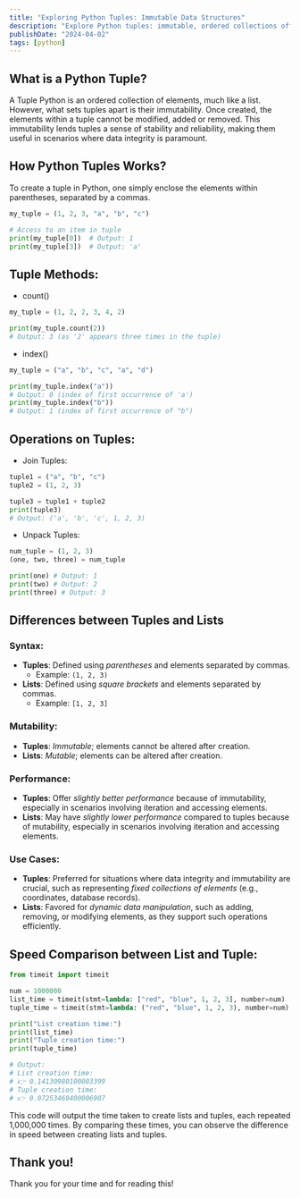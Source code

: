```yaml
---
title: "Exploring Python Tuples: Immutable Data Structures"
description: "Explore Python tuples: immutable, ordered collections offering stability. Learn creation, methods, and differences from lists."
publishDate: "2024-04-02"
tags: [python]
---
```



## What is a Python Tuple?

A Tuple Python is an ordered collection of elements, much like a list. However, what sets tuples apart is their immutability. Once created, the elements within a tuple cannot be modified, added or removed. This immutability lends tuples a sense of stability and reliability, making them useful in scenarios where data integrity is paramount.

## How Python Tuples Works?

To create a tuple in Python, one simply enclose the elements within parentheses, separated by a commas.

```python
my_tuple = (1, 2, 3, "a", "b", "c")

# Access to an item in tuple
print(my_tuple[0])  # Output: 1
print(my_tuple[3])  # Output: 'a'
```

## Tuple Methods:

- count()

```python
my_tuple = (1, 2, 2, 3, 4, 2)

print(my_tuple.count(2))  
# Output: 3 (as '2' appears three times in the tuple)
```

- index()

```python
my_tuple = ("a", "b", "c", "a", "d")

print(my_tuple.index("a"))  
# Output: 0 (index of first occurrence of 'a')
print(my_tuple.index("b"))  
# Output: 1 (index of first occurrence of "b")
```

## Operations on Tuples:

- Join Tuples:

```python
tuple1 = ("a", "b", "c")
tuple2 = (1, 2, 3)

tuple3 = tuple1 + tuple2
print(tuple3)
# Output: ('a', 'b', 'c', 1, 2, 3)
```

- Unpack Tuples:

```python
num_tuple = (1, 2, 3)
(one, two, three) = num_tuple

print(one) # Output: 1
print(two) # Output: 2
print(three) # Output: 3
```

## Differences between Tuples and Lists

### Syntax:

- **Tuples**: Defined using _parentheses_ and elements separated by commas.
    - Example: `(1, 2, 3)`
- **Lists**: Defined using _square brackets_ and elements separated by commas.
    - Example: `[1, 2, 3]`

### Mutability:

- **Tuples**: _Immutable_; elements cannot be altered after creation.
- **Lists**: _Mutable_; elements can be altered after creation.

### Performance:

- **Tuples**: Offer _slightly better performance_ because of immutability, especially in scenarios involving iteration and accessing elements.
- **Lists**: May have _slightly lower performance_ compared to tuples because of mutability, especially in scenarios involving iteration and accessing elements.

### Use Cases:

- **Tuples**: Preferred for situations where data integrity and immutability are crucial, such as representing _fixed collections of elements_ (e.g., coordinates, database records).
- **Lists**: Favored for _dynamic data manipulation_, such as adding, removing, or modifying elements, as they support such operations efficiently.

## Speed Comparison between List and Tuple:

```python
from timeit import timeit

num = 1000000
list_time = timeit(stmt=lambda: ["red", "blue", 1, 2, 3], number=num)
tuple_time = timeit(stmt=lambda: ("red", "blue", 1, 2, 3), number=num)

print("List creation time:")
print(list_time)
print("Tuple creation time:")
print(tuple_time)

# Output:
# List creation time:
# 👉 0.14130980100003399
# Tuple creation time:
# 👉 0.07253469400006907
```

This code will output the time taken to create lists and tuples, each repeated 1,000,000 times. By comparing these times, you can observe the difference in speed between creating lists and tuples.

## Thank you!

Thank you for your time and for reading this!